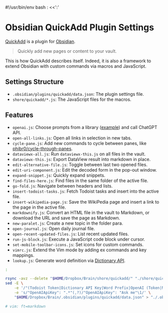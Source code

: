 #!/usr/bin/env bash
: <<':'
# Obsidian QuickAdd Plugin Settings

[QuickAdd](https://github.com/chhoumann/quickadd) is a plugin for [Obsidian](https://obsidian.md/).

> Quickly add new pages or content to your vault.

This is how QuickAdd describes itself. Indeed, it is also a framework to extend Obsidian with custom commands via macros and JavaScript.

## Settings Structure

- `.obsidian/plugins/quickadd/data.json`: The plugin settings file.
- `shore/quickadd/*.js`: The JavaScript files for the macros.

## Features

- `openai.js`: Choose prompts from a library ([example](https://kb.iany.me/para/lets/c/ChatGPT+Sessions/ChatGPT+Prompts)) and call ChatGPT API.
- `open-all-links.js`: Open all links in selection in new tabs.
- `cycle-pane.js`: Add new commands to cycle between panes, like [phibr0/cycle-through-panes](https://github.com/phibr0/cycle-through-panes).
- `dataviewx-all.js`: Run `dataviewx-this.js` on all files in the vault.
- `dataviewx-this.js`: Export DataView result into markdown in place.
- `edit-alternative-file.js`: Toggle between last two opened files.
- `edit-uri-component.js`: Edit the decoded form in the pop-out window.
- `expand-snippet.js`: Quickly expand snippets.
- `find-files-here.js`: Find files in the same folder of the active file.
- `go-fold.js`: Navigate between headers and lists.
- `insert-todoist-tasks.js`: Fetch Todoist tasks and insert into the active file.
- `insert-wikipedia-page.js`: Save the WikiPedia page and insert a link to the page in the active file.
- `markdownify.js`: Convert an HTML file in the vault to Markdown, or download the URL and save the page as Markdown.
- `new-paralet.js`: Create a new topic in the folder para.
- `open-journal.js`: Open daily journal file.
- `open-recent-updated-files.js`: List recent updated files.
- `run-js-block.js`: Execute a JavaScript code block under cursor.
- `set-mobile-toolbar-icons.js`: Set icons for custom commands.
- `vimrc.js`: Extend the Vim mode by adding ex commands and key mappings.
- `lookup.js`: Generate word definition via [Dictionary API](https://dictionaryapi.com/).

```bash
:

rsync -avz --delete "$HOME/Dropbox/Brain/shore/quickadd/" "./shore/quickadd/"
sed -E \
    -e '/"(Todoist Token|Dictionary API Key|Word Prefix|OpenAI (Token|Model|Prompts|Endpoint)( Alt)?)":/d' \
    -e 's/"OpenAIApiKey": ".*"(,?)/"OpenAIApiKey": "Ask me"\1/' \
    "$HOME/Dropbox/Brain/.obsidian/plugins/quickadd/data.json" > "./.obsidian/plugins/quickadd/data.json"

# vim: ft=markdown
